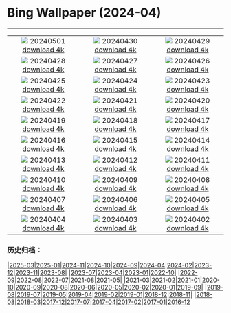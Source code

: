 # Bing Wallpaper (2024-04)
**************
| | | |
| :----: | :----: | :----: |
| ![](https://www.bing.com/th?id=OHR.HawaiianLei_ZH-CN7857272499_1920x1080.jpg) 20240501 [download 4k](https://www.bing.com/th?id=OHR.HawaiianLei_ZH-CN7857272499_UHD.jpg) | ![](https://www.bing.com/th?id=OHR.CheetahRain_ZH-CN6722375507_1920x1080.jpg) 20240430 [download 4k](https://www.bing.com/th?id=OHR.CheetahRain_ZH-CN6722375507_UHD.jpg) | ![](https://www.bing.com/th?id=OHR.TulouFujian_ZH-CN4287018074_1920x1080.jpg) 20240429 [download 4k](https://www.bing.com/th?id=OHR.TulouFujian_ZH-CN4287018074_UHD.jpg) |
| ![](https://www.bing.com/th?id=OHR.GuadalupeTexas_ZH-CN3911419948_1920x1080.jpg) 20240428 [download 4k](https://www.bing.com/th?id=OHR.GuadalupeTexas_ZH-CN3911419948_UHD.jpg) | ![](https://www.bing.com/th?id=OHR.LeucisticHummingbird_ZH-CN2921653789_1920x1080.jpg) 20240427 [download 4k](https://www.bing.com/th?id=OHR.LeucisticHummingbird_ZH-CN2921653789_UHD.jpg) | ![](https://www.bing.com/th?id=OHR.KalalochTree_ZH-CN9427839259_1920x1080.jpg) 20240426 [download 4k](https://www.bing.com/th?id=OHR.KalalochTree_ZH-CN9427839259_UHD.jpg) |
| ![](https://www.bing.com/th?id=OHR.PenguinDirections_ZH-CN8498684753_1920x1080.jpg) 20240425 [download 4k](https://www.bing.com/th?id=OHR.PenguinDirections_ZH-CN8498684753_UHD.jpg) | ![](https://www.bing.com/th?id=OHR.TrilliumOntario_ZH-CN8327395975_1920x1080.jpg) 20240424 [download 4k](https://www.bing.com/th?id=OHR.TrilliumOntario_ZH-CN8327395975_UHD.jpg) | ![](https://www.bing.com/th?id=OHR.TrinityDublin_ZH-CN7902993255_1920x1080.jpg) 20240423 [download 4k](https://www.bing.com/th?id=OHR.TrinityDublin_ZH-CN7902993255_UHD.jpg) |
| ![](https://www.bing.com/th?id=OHR.EarthDayTurtle_ZH-CN4642042701_1920x1080.jpg) 20240422 [download 4k](https://www.bing.com/th?id=OHR.EarthDayTurtle_ZH-CN4642042701_UHD.jpg) | ![](https://www.bing.com/th?id=OHR.CadesCove_ZH-CN3950297181_1920x1080.jpg) 20240421 [download 4k](https://www.bing.com/th?id=OHR.CadesCove_ZH-CN3950297181_UHD.jpg) | ![](https://www.bing.com/th?id=OHR.YellowstoneGeyser_ZH-CN3441008468_1920x1080.jpg) 20240420 [download 4k](https://www.bing.com/th?id=OHR.YellowstoneGeyser_ZH-CN3441008468_UHD.jpg) |
| ![](https://www.bing.com/th?id=OHR.OrkneyStones_ZH-CN2287350110_1920x1080.jpg) 20240419 [download 4k](https://www.bing.com/th?id=OHR.OrkneyStones_ZH-CN2287350110_UHD.jpg) | ![](https://www.bing.com/th?id=OHR.AvilaSpain_ZH-CN1792280503_1920x1080.jpg) 20240418 [download 4k](https://www.bing.com/th?id=OHR.AvilaSpain_ZH-CN1792280503_UHD.jpg) | ![](https://www.bing.com/th?id=OHR.SpringCub_ZH-CN1643833378_1920x1080.jpg) 20240417 [download 4k](https://www.bing.com/th?id=OHR.SpringCub_ZH-CN1643833378_UHD.jpg) |
| ![](https://www.bing.com/th?id=OHR.UnionSquareNYC_ZH-CN1533018653_1920x1080.jpg) 20240416 [download 4k](https://www.bing.com/th?id=OHR.UnionSquareNYC_ZH-CN1533018653_UHD.jpg) | ![](https://www.bing.com/th?id=OHR.ChambordCastle_ZH-CN0930093515_1920x1080.jpg) 20240415 [download 4k](https://www.bing.com/th?id=OHR.ChambordCastle_ZH-CN0930093515_UHD.jpg) | ![](https://www.bing.com/th?id=OHR.BowlingBallCali_ZH-CN0434558966_1920x1080.jpg) 20240414 [download 4k](https://www.bing.com/th?id=OHR.BowlingBallCali_ZH-CN0434558966_UHD.jpg) |
| ![](https://www.bing.com/th?id=OHR.SpringApple_ZH-CN0101917345_1920x1080.jpg) 20240413 [download 4k](https://www.bing.com/th?id=OHR.SpringApple_ZH-CN0101917345_UHD.jpg) | ![](https://www.bing.com/th?id=OHR.SunsetArchesNP_ZH-CN9875945974_1920x1080.jpg) 20240412 [download 4k](https://www.bing.com/th?id=OHR.SunsetArchesNP_ZH-CN9875945974_UHD.jpg) | ![](https://www.bing.com/th?id=OHR.DragonWaterfall_ZH-CN9580105565_1920x1080.jpg) 20240411 [download 4k](https://www.bing.com/th?id=OHR.DragonWaterfall_ZH-CN9580105565_UHD.jpg) |
| ![](https://www.bing.com/th?id=OHR.OwlSiblings_ZH-CN9441687518_1920x1080.jpg) 20240410 [download 4k](https://www.bing.com/th?id=OHR.OwlSiblings_ZH-CN9441687518_UHD.jpg) | ![](https://www.bing.com/th?id=OHR.SkagitValleyTulips_ZH-CN9034120306_1920x1080.jpg) 20240409 [download 4k](https://www.bing.com/th?id=OHR.SkagitValleyTulips_ZH-CN9034120306_UHD.jpg) | ![](https://www.bing.com/th?id=OHR.HedgehogMeadow_ZH-CN8845586473_1920x1080.jpg) 20240408 [download 4k](https://www.bing.com/th?id=OHR.HedgehogMeadow_ZH-CN8845586473_UHD.jpg) |
| ![](https://www.bing.com/th?id=OHR.BeaverDenali_ZH-CN8736013851_1920x1080.jpg) 20240407 [download 4k](https://www.bing.com/th?id=OHR.BeaverDenali_ZH-CN8736013851_UHD.jpg) | ![](https://www.bing.com/th?id=OHR.JapanHimeji_ZH-CN8344654166_1920x1080.jpg) 20240406 [download 4k](https://www.bing.com/th?id=OHR.JapanHimeji_ZH-CN8344654166_UHD.jpg) | ![](https://www.bing.com/th?id=OHR.BahamasSpace_ZH-CN8053657656_1920x1080.jpg) 20240405 [download 4k](https://www.bing.com/th?id=OHR.BahamasSpace_ZH-CN8053657656_UHD.jpg) |
| ![](https://www.bing.com/th?id=OHR.AntelopeBotswana_ZH-CN8253323519_1920x1080.jpg) 20240404 [download 4k](https://www.bing.com/th?id=OHR.AntelopeBotswana_ZH-CN8253323519_UHD.jpg) | ![](https://www.bing.com/th?id=OHR.KyrgyzstanRainbow_ZH-CN8027219590_1920x1080.jpg) 20240403 [download 4k](https://www.bing.com/th?id=OHR.KyrgyzstanRainbow_ZH-CN8027219590_UHD.jpg) | ![](https://www.bing.com/th?id=OHR.JutlandSpring_ZH-CN7785758539_1920x1080.jpg) 20240402 [download 4k](https://www.bing.com/th?id=OHR.JutlandSpring_ZH-CN7785758539_UHD.jpg) |

### 历史归档：

|[2025-03](bing/2025-03/2025-03.md)|[2025-01](bing/2025-01/2025-01.md)|[2024-11](bing/2024-11/2024-11.md)|[2024-10](bing/2024-10/2024-10.md)|[2024-09](bing/2024-09/2024-09.md)|[2024-04](bing/2024-04/2024-04.md)|[2024-02](bing/2024-02/2024-02.md)|[2023-12](bing/2023-12/2023-12.md)|[2023-11](bing/2023-11/2023-11.md)|[2023-08](bing/2023-08/2023-08.md)|
|[2023-07](bing/2023-07/2023-07.md)|[2023-04](bing/2023-04/2023-04.md)|[2023-01](bing/2023-01/2023-01.md)|[2022-10](bing/2022-10/2022-10.md)|
|[2022-09](bing/2022-09/2022-09.md)|[2022-08](bing/2022-08/2022-08.md)|[2022-07](bing/2022-07/2022-07.md)|[2021-08](bing/2021-08/2021-08.md)|[2021-05](bing/2021-05/2021-05.md)|
|[2021-03](bing/2021-03/2021-03.md)|[2021-02](bing/2021-02/2021-02.md)|[2021-01](bing/2021-01/2021-01.md)|[2020-10](bing/2020-10/2020-10.md)|[2020-09](bing/2020-09/2020-09.md)|[2020-08](bing/2020-08/2020-08.md)|[2020-06](bing/2020-06/2020-06.md)|[2020-05](bing/2020-05/2020-05.md)|[2020-02](bing/2020-02/2020-02.md)|[2020-01](bing/2020-01/2020-01.md)|[2019-09](bing/2019-09/2019-09.md)|
|[2019-08](bing/2019-08/2019-08.md)|[2019-07](bing/2019-07/2019-07.md)|[2019-05](bing/2019-05/2019-05.md)|[2019-04](bing/2019-04/2019-04.md)|[2019-02](bing/2019-02/2019-02.md)|[2019-01](bing/2019-01/2019-01.md)|[2018-12](bing/2018-12/2018-12.md)|[2018-11](bing/2018-11/2018-11.md)|
|[2018-08](bing/2018-08/2018-08.md)|[2018-03](bing/2018-03/2018-03.md)|[2017-12](bing/2017-12/2017-12.md)|[2017-07](bing/2017-07/2017-07.md)|[2017-04](bing/2017-04/2017-04.md)|[2017-02](bing/2017-02/2017-02.md)|[2017-01](bing/2017-01/2017-01.md)|[2016-12](bing/2016-12/2016-12.md)